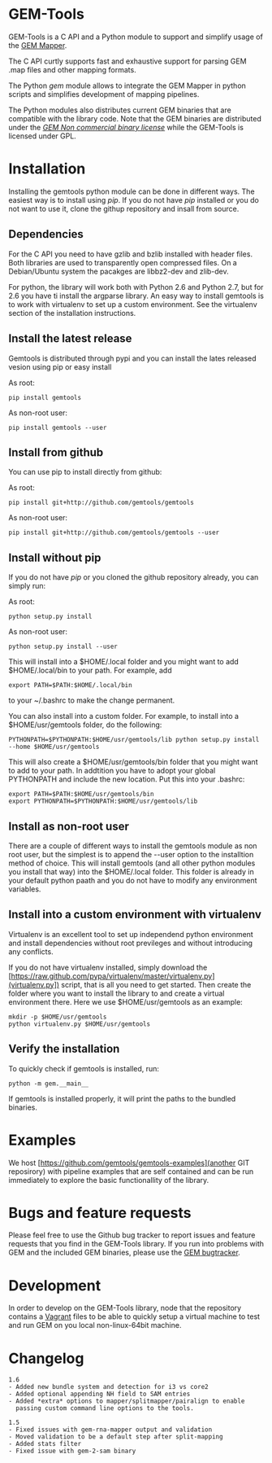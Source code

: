 GEM-Tools
===================
GEM-Tools is a C API and a Python module to support and simplify usage of the
[GEM Mapper](http://algorithms.cnag.cat/wiki/The_GEM_library).

The C API curtly supports fast and exhaustive support for parsing GEM .map
files and other mapping formats.

The Python *gem* module allows to integrate the GEM Mapper in python scripts
and simplifies development of mapping pipelines.

The Python modules also distributes current GEM binaries that are compatible
with the library code. Note that the GEM binaries are distributed under the
[*GEM Non commercial binary license*](http://algorithms.cnag.cat/wiki/GEM:Non_commercial_binary_license)
while the GEM-Tools is licensed under GPL.

Installation
==================
Installing the gemtools python module can be done in different ways. The easiest
way is to install using *pip*. If you do not have *pip* installed or you
do not want to use it, clone the githup repository and insall from source.

Dependencies
----------------------------

For the C API you need to have gzlib and bzlib installed with header files.
Both libraries are used to transparently open compressed files. On a Debian/Ubuntu
system the pacakges are libbz2-dev and zlib-dev.

For python, the library will work both with Python 2.6 and Python 2.7, but for
2.6 you have ti install the argparse library. An easy way to install gemtools
is to work with virtualenv to set up a custom environment. See the virtualenv
section of the installation instructions. 

Install the latest release
----------------------------
Gemtools is distributed through pypi and you can install the lates released
vesion using pip or easy install

As root:

    pip install gemtools

As non-root user:
    
    pip install gemtools --user

Install from github
---------------------------
You can use pip to install directly from github:

As root:
    
    pip install git+http://github.com/gemtools/gemtools

As non-root user:
    
    pip install git+http://github.com/gemtools/gemtools --user

Install without pip
-------------------
If you do not have *pip* or you cloned the github repository already,
you can simply run:

As root:
    
    python setup.py install

As non-root user:
    
    python setup.py install --user
    
This will install into a $HOME/.local folder and you might want to add
$HOME/.local/bin to your path. For example, add

    export PATH=$PATH:$HOME/.local/bin

to your ~/.bashrc to make the change permanent.

You can also install into a custom folder. For example, to install into a
$HOME/usr/gemtools folder, do the following:

    PYTHONPATH=$PYTHONPATH:$HOME/usr/gemtools/lib python setup.py install --home $HOME/usr/gemtools    

This will also create a $HOME/usr/gemtools/bin folder that you might want to
add to your path. In addtition you have to adopt your global PYTHONPATH and
include the new location. Put this into your .bashrc:

    export PATH=$PATH:$HOME/usr/gemtools/bin
    export PYTHONPATH=$PYTHONPATH:$HOME/usr/gemtools/lib

Install as non-root user
--------------------------
There are a couple of different ways to install the gemtools module as non
root user, but the simplest is to append the --user option to the installtion
method of choice. This will install gemtools (and all other python modules you
install that way) into the $HOME/.local folder. This folder is already in your
default python paath and you do not have to modify any environment variables.

Install into a custom environment with virtualenv
-------------------------------------------------
Virtualenv is an excellent tool to set up independend python environment and
install dependencies without root previleges and without introducing any
conflicts.

If you do not have virtualenv installed, simply download the
[https://raw.github.com/pypa/virtualenv/master/virtualenv.py](virtualenv.py])
script, that is all you need to get started. Then create the folder where you
want to install the library to and create a virtual environment there. Here we
use $HOME/usr/gemtools as an example:

    mkdir -p $HOME/usr/gemtools
    python virtualenv.py $HOME/usr/gemtools

Verify the installation
-------------------------
To quickly check if gemtools is installed, run:
    
    python -m gem.__main__

If gemtools is installed properly, it will print the paths to the bundled binaries.

Examples
======================
We host [https://github.com/gemtools/gemtools-examples](another GIT reposirory) with 
pipeline examples that are self contained and can be run immediately to explore
the basic functionallity of the library. 

Bugs and feature requests
=====================
Please feel free to use the Github bug tracker to report issues and feature
requests that you find in the GEM-Tools library. If you run into problems with
GEM and the included GEM binaries, please use the [GEM
bugtracker](http://algorithms.cnag.cat/mantis).

Development
=====================
In order to develop on the GEM-Tools library, node that the repository contains
a [Vagrant](http://vagrantup.com/) files to be able to quickly setup a virtual 
machine to test and run GEM on you local non-linux-64bit machine.

Changelog
=====================

    1.6
    - Added new bundle system and detection for i3 vs core2
    - Added optional appending NH field to SAM entries
    - Added *extra* options to mapper/splitmapper/pairalign to enable 
      passing custom command line options to the tools. 

    1.5
    - Fixed issues with gem-rna-mapper output and validation
    - Moved validation to be a default step after split-mapping
    - Added stats filter
    - Fixed issue with gem-2-sam binary


